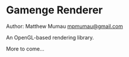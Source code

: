# Gamenge Renderer

Author: Matthew Mumau <mpmumau@gmail.com>

An OpenGL-based rendering library.

More to come...